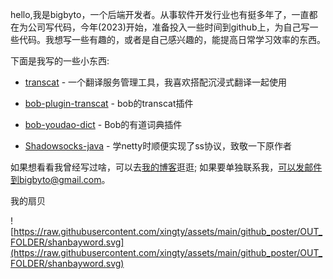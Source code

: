 hello,我是bigbyto，一个后端开发者。从事软件开发行业也有挺多年了，一直都在为公司写代码，今年(2023)开始，准备投入一些时间到github上，为自己写一些代码。我想写一些有趣的，或者是自己感兴趣的，能提高日常学习效率的东西。

下面是我写的一些小东西:

* [transcat](https://github.com/xingty/transcat) - 一个翻译服务管理工具，我喜欢搭配沉浸式翻译一起使用

* [bob-plugin-transcat](https://github.com/xingty/bob-plugin-transcat) - bob的transcat插件

* [bob-youdao-dict](https://github.com/xingty/bob-plugin-youdao-dict-enhance) - Bob的有道词典插件

* [Shadowsocks-java](https://github.com/xingty/shadowsocks-java) - 学netty时顺便实现了ss协议，致敬一下原作者

如果想看看我曾经写过啥，可以去[我的博客](https://wiyi.org)逛逛; 如果要单独联系我，可以发邮件到bigbyto@gmail.com。

我的扇贝

![https://raw.githubusercontent.com/xingty/assets/main/github_poster/OUT_FOLDER/shanbayword.svg](https://raw.githubusercontent.com/xingty/assets/main/github_poster/OUT_FOLDER/shanbayword.svg)